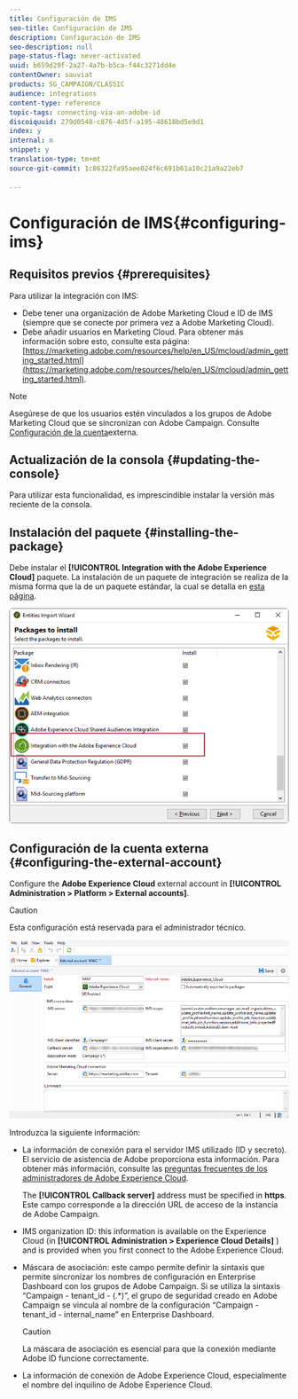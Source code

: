 ```yaml
---
title: Configuración de IMS
seo-title: Configuración de IMS
description: Configuración de IMS
seo-description: null
page-status-flag: never-activated
uuid: b659d29f-2a27-4a7b-b5ca-f44c3271dd4e
contentOwner: sauviat
products: SG_CAMPAIGN/CLASSIC
audience: integrations
content-type: reference
topic-tags: connecting-via-an-adobe-id
discoiquuid: 279d0548-c876-4d5f-a195-48618bd5e9d1
index: y
internal: n
snippet: y
translation-type: tm+mt
source-git-commit: 1c86322fa95aee024f6c691b61a10c21a9a22eb7

---
```



# Configuración de IMS{#configuring-ims}

## Requisitos previos {#prerequisites}

Para utilizar la integración con IMS:

* Debe tener una organización de Adobe Marketing Cloud e ID de IMS (siempre que se conecte por primera vez a Adobe Marketing Cloud).
* Debe añadir usuarios en Marketing Cloud. Para obtener más información sobre esto, consulte esta página: [https://marketing.adobe.com/resources/help/en_US/mcloud/admin_getting_started.html](https://marketing.adobe.com/resources/help/en_US/mcloud/admin_getting_started.html).

>[!NOTE]
>
>Asegúrese de que los usuarios estén vinculados a los grupos de Adobe Marketing Cloud que se sincronizan con Adobe Campaign. Consulte [Configuración de la cuenta](#configuring-the-external-account)externa.

## Actualización de la consola {#updating-the-console}

Para utilizar esta funcionalidad, es imprescindible instalar la versión más reciente de la consola.

## Instalación del paquete {#installing-the-package}

Debe instalar el **[!UICONTROL Integration with the Adobe Experience Cloud]** paquete. La instalación de un paquete de integración se realiza de la misma forma que la de un paquete estándar, la cual se detalla en [esta página](../../installation/using/installing-campaign-standard-packages.md).

![](assets/ims_6.png)

## Configuración de la cuenta externa {#configuring-the-external-account}

Configure the **Adobe Experience Cloud** external account in **[!UICONTROL Administration > Platform > External accounts]**.

>[!CAUTION]
>
>Esta configuración está reservada para el administrador técnico.

![](assets/ims_5.png)

Introduzca la siguiente información:

* La información de conexión para el servidor IMS utilizado (ID y secreto). El servicio de asistencia de Adobe proporciona esta información. Para obtener más información, consulte las [preguntas frecuentes de los administradores de Adobe Experience Cloud](https://marketing.adobe.com/resources/help/en_US/mcloud/faq.html).

   The **[!UICONTROL Callback server]** address must be specified in **https**. Este campo corresponde a la dirección URL de acceso de la instancia de Adobe Campaign.

* IMS organization ID: this information is available on the Experience Cloud (in **[!UICONTROL Administration > Experience Cloud Details]** ) and is provided when you first connect to the Adobe Experience Cloud.
* Máscara de asociación: este campo permite definir la sintaxis que permite sincronizar los nombres de configuración en Enterprise Dashboard con los grupos de Adobe Campaign. Si se utiliza la sintaxis “Campaign - tenant_id - (.*)”, el grupo de seguridad creado en Adobe Campaign se vincula al nombre de la configuración “Campaign - tenant_id - internal_name” en Enterprise Dashboard.

   >[!CAUTION]
   >
   >La máscara de asociación es esencial para que la conexión mediante Adobe ID funcione correctamente.

* La información de conexión de Adobe Experience Cloud, especialmente 
             el nombre del inquilino de Adobe Experience Cloud.

